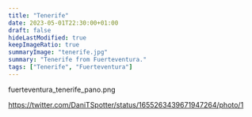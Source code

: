 ```yaml
---
title: "Tenerife"
date: 2023-05-01T22:30:00+01:00
draft: false
hideLastModified: true
keepImageRatio: true
summaryImage: "tenerife.jpg"
summary: "Tenerife from Fuerteventura."
tags: ["Tenerife", "Fuerteventura"]
---
```


fuerteventura_tenerife_pano.png

https://twitter.com/DaniTSpotter/status/1655263439671947264/photo/1

